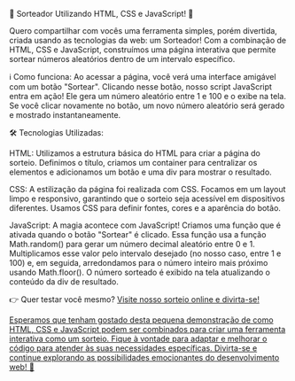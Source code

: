 🎉 Sorteador Utilizando HTML, CSS e JavaScript! 🎉

Quero compartilhar com vocês uma ferramenta simples, porém divertida, criada usando as tecnologias da web: um Sorteador! Com a combinação de HTML, CSS e JavaScript, construímos uma página interativa que permite sortear números aleatórios dentro de um intervalo específico.

ℹ️ Como funciona:
Ao acessar a página, você verá uma interface amigável com um botão "Sortear". Clicando nesse botão, nosso script JavaScript entra em ação! Ele gera um número aleatório entre 1 e 100 e o exibe na tela. Se você clicar novamente no botão, um novo número aleatório será gerado e mostrado instantaneamente.

🛠️ Tecnologias Utilizadas:

HTML: Utilizamos a estrutura básica do HTML para criar a página do sorteio. Definimos o título, criamos um container para centralizar os elementos e adicionamos um botão e uma div para mostrar o resultado.

CSS: A estilização da página foi realizada com CSS. Focamos em um layout limpo e responsivo, garantindo que o sorteio seja acessível em dispositivos diferentes. Usamos CSS para definir fontes, cores e a aparência do botão.

JavaScript: A magia acontece com JavaScript! Criamos uma função que é ativada quando o botão "Sortear" é clicado. Essa função usa a função Math.random() para gerar um número decimal aleatório entre 0 e 1. Multiplicamos esse valor pelo intervalo desejado (no nosso caso, entre 1 e 100) e, em seguida, arredondamos para o número inteiro mais próximo usando Math.floor(). O número sorteado é exibido na tela atualizando o conteúdo da div de resultado.

👉 Quer testar você mesmo?  <a href="https://tharikmoreira.github.io/Sorteador/"> Visite nosso sorteio online e divirta-se! 

Esperamos que tenham gostado desta pequena demonstração de como HTML, CSS e JavaScript podem ser combinados para criar uma ferramenta interativa como um sorteio. Fique à vontade para adaptar e melhorar o código para atender às suas necessidades específicas. Divirta-se e continue explorando as possibilidades emocionantes do desenvolvimento web! 🚀
